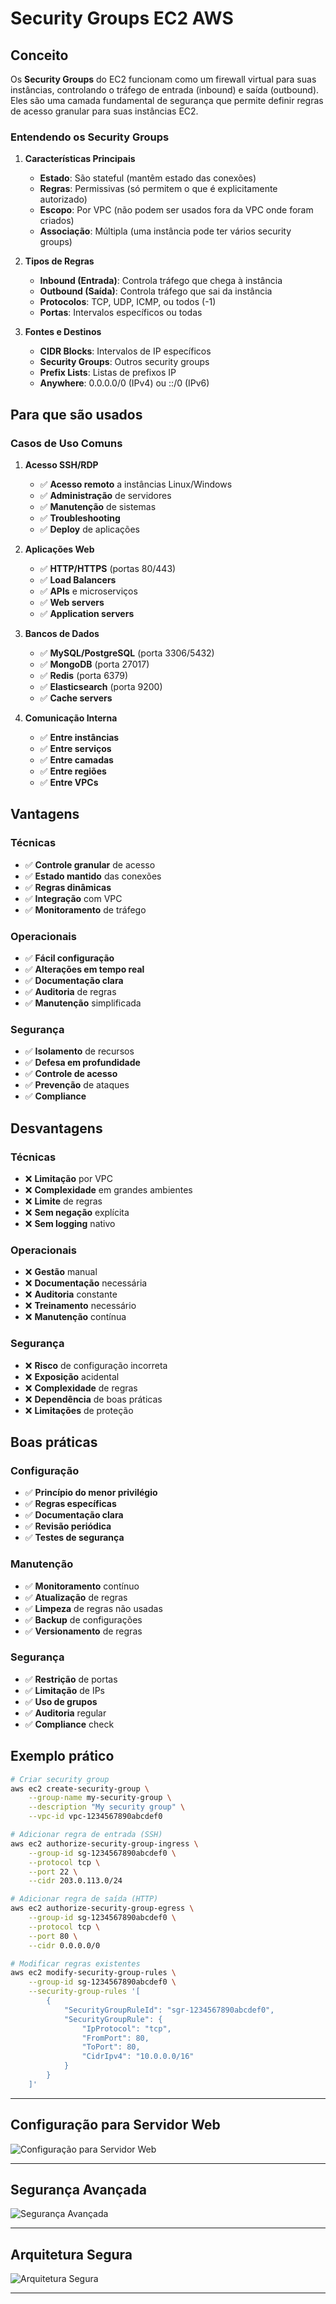 # Security Groups EC2 AWS

## Conceito

Os **Security Groups** do EC2 funcionam como um firewall virtual para suas instâncias, controlando o tráfego de entrada (inbound) e saída (outbound). Eles são uma camada fundamental de segurança que permite definir regras de acesso granular para suas instâncias EC2.

### Entendendo os Security Groups

1. **Características Principais**
   - **Estado**: São stateful (mantêm estado das conexões)
   - **Regras**: Permissivas (só permitem o que é explicitamente autorizado)
   - **Escopo**: Por VPC (não podem ser usados fora da VPC onde foram criados)
   - **Associação**: Múltipla (uma instância pode ter vários security groups)

2. **Tipos de Regras**
   - **Inbound (Entrada)**: Controla tráfego que chega à instância
   - **Outbound (Saída)**: Controla tráfego que sai da instância
   - **Protocolos**: TCP, UDP, ICMP, ou todos (-1)
   - **Portas**: Intervalos específicos ou todas

3. **Fontes e Destinos**
   - **CIDR Blocks**: Intervalos de IP específicos
   - **Security Groups**: Outros security groups
   - **Prefix Lists**: Listas de prefixos IP
   - **Anywhere**: 0.0.0.0/0 (IPv4) ou ::/0 (IPv6)

## Para que são usados

### Casos de Uso Comuns

1. **Acesso SSH/RDP**
   - ✅ **Acesso remoto** a instâncias Linux/Windows
   - ✅ **Administração** de servidores
   - ✅ **Manutenção** de sistemas
   - ✅ **Troubleshooting**
   - ✅ **Deploy** de aplicações

2. **Aplicações Web**
   - ✅ **HTTP/HTTPS** (portas 80/443)
   - ✅ **Load Balancers**
   - ✅ **APIs** e microserviços
   - ✅ **Web servers**
   - ✅ **Application servers**

3. **Bancos de Dados**
   - ✅ **MySQL/PostgreSQL** (porta 3306/5432)
   - ✅ **MongoDB** (porta 27017)
   - ✅ **Redis** (porta 6379)
   - ✅ **Elasticsearch** (porta 9200)
   - ✅ **Cache servers**

4. **Comunicação Interna**
   - ✅ **Entre instâncias**
   - ✅ **Entre serviços**
   - ✅ **Entre camadas**
   - ✅ **Entre regiões**
   - ✅ **Entre VPCs**

## Vantagens

### Técnicas
- ✅ **Controle granular** de acesso
- ✅ **Estado mantido** das conexões
- ✅ **Regras dinâmicas**
- ✅ **Integração** com VPC
- ✅ **Monitoramento** de tráfego

### Operacionais
- ✅ **Fácil configuração**
- ✅ **Alterações em tempo real**
- ✅ **Documentação clara**
- ✅ **Auditoria** de regras
- ✅ **Manutenção** simplificada

### Segurança
- ✅ **Isolamento** de recursos
- ✅ **Defesa em profundidade**
- ✅ **Controle de acesso**
- ✅ **Prevenção** de ataques
- ✅ **Compliance**

## Desvantagens

### Técnicas
- ❌ **Limitação** por VPC
- ❌ **Complexidade** em grandes ambientes
- ❌ **Limite** de regras
- ❌ **Sem negação** explícita
- ❌ **Sem logging** nativo

### Operacionais
- ❌ **Gestão** manual
- ❌ **Documentação** necessária
- ❌ **Auditoria** constante
- ❌ **Treinamento** necessário
- ❌ **Manutenção** contínua

### Segurança
- ❌ **Risco** de configuração incorreta
- ❌ **Exposição** acidental
- ❌ **Complexidade** de regras
- ❌ **Dependência** de boas práticas
- ❌ **Limitações** de proteção

## Boas práticas

### Configuração
- ✅ **Princípio do menor privilégio**
- ✅ **Regras específicas**
- ✅ **Documentação clara**
- ✅ **Revisão periódica**
- ✅ **Testes de segurança**

### Manutenção
- ✅ **Monitoramento** contínuo
- ✅ **Atualização** de regras
- ✅ **Limpeza** de regras não usadas
- ✅ **Backup** de configurações
- ✅ **Versionamento** de regras

### Segurança
- ✅ **Restrição** de portas
- ✅ **Limitação** de IPs
- ✅ **Uso de grupos**
- ✅ **Auditoria** regular
- ✅ **Compliance** check

## Exemplo prático

```bash
# Criar security group
aws ec2 create-security-group \
    --group-name my-security-group \
    --description "My security group" \
    --vpc-id vpc-1234567890abcdef0

# Adicionar regra de entrada (SSH)
aws ec2 authorize-security-group-ingress \
    --group-id sg-1234567890abcdef0 \
    --protocol tcp \
    --port 22 \
    --cidr 203.0.113.0/24

# Adicionar regra de saída (HTTP)
aws ec2 authorize-security-group-egress \
    --group-id sg-1234567890abcdef0 \
    --protocol tcp \
    --port 80 \
    --cidr 0.0.0.0/0

# Modificar regras existentes
aws ec2 modify-security-group-rules \
    --group-id sg-1234567890abcdef0 \
    --security-group-rules '[
        {
            "SecurityGroupRuleId": "sgr-1234567890abcdef0",
            "SecurityGroupRule": {
                "IpProtocol": "tcp",
                "FromPort": 80,
                "ToPort": 80,
                "CidrIpv4": "10.0.0.0/16"
            }
        }
    ]'
```

---

## Configuração para Servidor Web
![Configuração para Servidor Web](/images/Configuração%20para%20Servidor%20Web.png)

---

## Segurança Avançada
![Segurança Avançada](/images/Segurança%20Avançada.png)

---

## Arquitetura Segura
![Arquitetura Segura](/images/Arquitetura%20Segura.png)

---